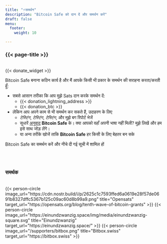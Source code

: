 ```yaml
---
title: "⚡समर्थन"
description: "Bitcoin Safe को दान दें और समर्थन करें"
draft: false
menu:
  footer:
    weight: 10 

---
```


### {{< page-title >}} 


<br>
{{< donate_widget >}}

Bitcoin Safe बनाना कठिन कार्य है और मैं आपके किसी भी प्रकार के समर्थन की सराहना करता/करती हूँ:
- सबसे आसान तरीका कि आप मुझे Sats दान करके समर्थन दें:
  - {{< donation_lightning_address >}}
  - {{< donation_btc >}}
- लेकिन आप अपने काम से भी समर्थन कर सकते हैं, उदाहरण के लिए
  -   *टेस्टिंग*, *टेस्टिंग*, *टेस्टिंग*, और मुझे बग रिपोर्ट भेजें
  - सुधारें [अनुवाद](https://hosted.weblate.org/engage/bitcoin-safe/) **Bitcoin Safe** के। क्या आपको वहाँ अपनी भाषा नहीं मिली? मुझे लिखें और हम इसे साथ जोड़ लेंगे।
  -  या अन्य तरीके खोजें ताकि **Bitcoin Safe** हर किसी के लिए बेहतर बन सके

Bitcoin Safe का समर्थन करें और नीचे दी गई सूची में शामिल हों

<br>
<br>

### समर्थक

<br> 
 

<div class="row">
  {{< person-circle image_url="https://cdn.nostr.build/i/p/2625c1c7593ffed6a0619e28f57de0691b8327dffc5367b125c09ac60d8b99a9.png" title="Opensats" target_url="https://opensats.org/blog/tenth-wave-of-bitcoin-grants" >}}
  {{< person-circle image_url="https://einundzwanzig.space/img/media/einundzwanzig-square.svg" title="Einundzwanzig" target_url="https://einundzwanzig.space/" >}}
  {{< person-circle image_url="/supporters/bitbox.png" title="Bitbox.swiss" target_url="https://bitbox.swiss" >}}



</div>
